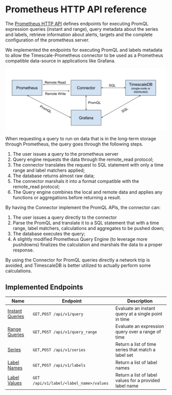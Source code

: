 # Prometheus HTTP API reference

The [Prometheus HTTP API](https://prometheus.io/docs/prometheus/latest/querying/api/) defines endpoints
for executing PromQL expression queries (instant and range), query metadata about the series and labels, retrieve 
information about alerts, targets and the complete configuration of the prometheus server. 

We implemented the endpoints for executing PromQL and labels metadata to allow the Timescale-Prometheus connector to be 
used as a Prometheus compatible data-source in applications like Grafana. 

<img src="./timescale-prometheus-arch.png" alt="Timescale-Prometheus Architecture Diagram" width="800"/>


When requesting a query to run on data that is in the long-term storage through Prometheus, the query goes through the 
following steps. 
1. The user issues a query to the prometheus server
1. Query engine requests the data through the remote_read protocol;
1. The connector translates the request to SQL statement with only a time range and label matchers applied;
1. The database returns almost raw data;
1. The connector marshals it into a format compatible with the remote_read protocol;
1. The Query engine combines the local and remote data and applies any functions or aggregations before returning a 
result.

By having the Connector implement the PromQL APIs, the connector can:
1. The user issues a query directly to the connector
1. Parse the PromQL and translate it to a SQL statement that with a time range, label matchers, calculations and 
aggregates to be pushed down;
1. The database executes the query;
1. A slightly modified Prometheus Query Engine (to leverage more pushdowns) finalizes the calculation and marshals the 
data to a proper response.

By using the Connector for PromQL queries directly a network trip is avoided, and TimescaleDB is better utilized to 
actually perform some calculations. 

## Implemented Endpoints

|               Name               |                Endpoint               |                      Description                      | 
|----------------------------------|---------------------------------------|-------------------------------------------------------|
|[Instant Queries][instant-queries]|`GET,POST /api/v1/query`               |Evaluate an instant query at a single point in time    |
|[Range Queries][range-queries]    |`GET,POST /api/v1/query_range`         |Evaluate an expression query over a range of time      |
|[Series][series]                  |`GET,POST /api/v1/series`              |Return a list of time series that match a label set    |
|[Label Names][label-names]        |`GET,POST /api/v1/labels`              |Return a list of label names                           |
|[Label Values][label-values]      |`GET /api/v1/label/<label_name>/values`|Return a list of label values for a provided label name|


[instant-queries]: (https://prometheus.io/docs/prometheus/latest/querying/api/#instant-queries)
[range-queries]: (https://prometheus.io/docs/prometheus/latest/querying/api/#range-queries)
[series]: (https://prometheus.io/docs/prometheus/latest/querying/api/#finding-series-by-label-matchers)
[label-names]: (https://prometheus.io/docs/prometheus/latest/querying/api/#getting-label-names)
[label-values]: (https://prometheus.io/docs/prometheus/latest/querying/api/#querying-label-values)